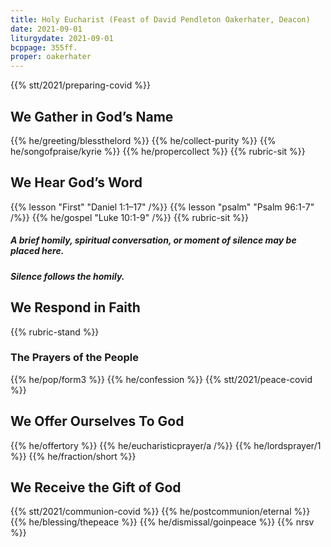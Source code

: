 ```yaml
---
title: Holy Eucharist (Feast of David Pendleton Oakerhater, Deacon)
date: 2021-09-01
liturgydate: 2021-09-01
bcppage: 355ff.
proper: oakerhater
---
```

{{% stt/2021/preparing-covid %}}

## We Gather in God’s Name
{{% he/greeting/blessthelord %}}
{{% he/collect-purity %}}
{{% he/songofpraise/kyrie %}}
{{% he/propercollect %}}
{{% rubric-sit %}}

## We Hear God’s Word
{{% lesson "First" "Daniel 1:1–17" /%}}
{{% lesson "psalm" "Psalm 96:1-7" /%}}
{{% he/gospel "Luke 10:1-9" /%}}
{{% rubric-sit %}}
##### A brief homily, spiritual conversation, or moment of silence may be placed here.
##### Silence follows the homily.

## We Respond in Faith

{{% rubric-stand %}}

### The Prayers of the People
{{% he/pop/form3 %}}
{{% he/confession %}}
{{% stt/2021/peace-covid %}}

## We Offer Ourselves To God
{{% he/offertory %}}
{{% he/eucharisticprayer/a /%}}
{{% he/lordsprayer/1 %}}
{{% he/fraction/short %}}

## We Receive the Gift of God
{{% stt/2021/communion-covid %}}
{{% he/postcommunion/eternal %}}
{{% he/blessing/thepeace %}}
{{% he/dismissal/goinpeace %}}
{{% nrsv %}}
